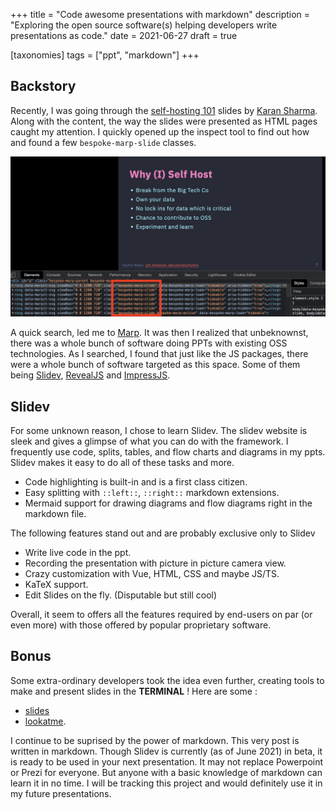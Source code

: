 +++
title = "Code awesome presentations with markdown"
description = "Exploring the open source software(s) helping developers write presentations as code."
date = 2021-06-27
draft = true

[taxonomies]
tags = ["ppt", "markdown"]
+++

## Backstory
Recently, I was going through the [self-hosting 101](https://talks.mrkaran.dev/talks/foss-united-apr-2021.html) slides by [Karan Sharma](https://mrkaran.dev/). Along with the content, the way the slides were presented as HTML pages caught my attention. I quickly opened up the inspect tool to find out how and found a few `bespoke-marp-slide` classes.

![HTML Inspect tool on marp slides](inspect.png)

A quick search, led me to [Marp](https://marp.app/). It was then I realized that unbeknownst, there was a whole bunch of software doing PPTs with existing OSS technologies. As I searched, I found that just like the JS packages, there were a whole bunch of software targeted as this space. Some of them being [Slidev](https://sli.dev/), [RevealJS](https://revealjs.com/) and [ImpressJS](https://impress.js.org/#/bored).

## Slidev
For some unknown reason, I chose to learn Slidev. The slidev website is sleek and gives a glimpse of what you can do with the framework. I frequently use code, splits, tables, and flow charts and diagrams in my ppts. Slidev makes it easy to do all of these tasks and more.
* Code highlighting is built-in and is a first class citizen.
* Easy splitting with `::left::`, `::right::` markdown extensions.
* Mermaid support for drawing diagrams and flow diagrams right in the markdown file.

The following features stand out and are probably exclusive only to Slidev
* Write live code in the ppt.
* Recording the presentation with picture in picture camera view.
* Crazy customization with Vue, HTML, CSS and maybe JS/TS.
* KaTeX support.
* Edit Slides on the fly. (Disputable but still cool)

Overall, it seem to offers all the features required by end-users on par (or even more) with those offered by popular proprietary software.

## Bonus
Some extra-ordinary developers took the idea even further, creating tools to make and present slides in the **TERMINAL** ! Here are some :
* [slides](https://github.com/maaslalani/slides) 
* [lookatme](https://github.com/d0c-s4vage/lookatme).

I continue to be suprised by the power of markdown. This very post is written in markdown. Though Slidev is currently (as of June 2021) in beta, it is ready to be used in your next presentation. It may not replace Powerpoint or Prezi for everyone. But anyone with a basic knowledge of markdown can learn it in no time. I will be tracking this project and would definitely use it in my future presentations.
